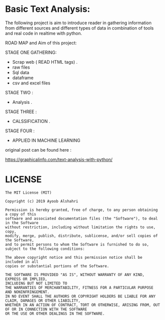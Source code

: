 # Basic Text Analysis:
The following project is aim to introduce reader in gathering information from
different sources and different types of data in combination of tools and real code in realtime
with python.

ROAD MAP and Aim of this project:

STAGE ONE GATHERING:
  * Scrap web ( READ HTML tags) .
  * raw files
  * Sql data
  * dataframe
  * csv and excel files
  
  
STAGE TWO :
  * Analysis .
  
  
STAGE THREE :  
  * CALSSIFICATION .
  
STAGE FOUR :
 * APPLIED IN MACHINE LEARNING


original post can be found here :

https://graphicalinfo.com/text-analysis-with-python/




# LICENSE

```
The MIT License (MIT)

Copyright (c) 2019 Ayoob Alshahri

Permission is hereby granted, free of charge, to any person obtaining a copy of this 
software and associated documentation files (the "Software"), to deal in the Software 
without restriction, including without limitation the rights to use, copy, 
modify, merge, publish, distribute, sublicense, and/or sell copies of the Software, 
and to permit persons to whom the Software is furnished to do so, 
subject to the following conditions:

The above copyright notice and this permission notice shall be included in all 
copies or substantial portions of the Software.

THE SOFTWARE IS PROVIDED "AS IS", WITHOUT WARRANTY OF ANY KIND, EXPRESS OR IMPLIED, 
INCLUDING BUT NOT LIMITED TO 
THE WARRANTIES OF MERCHANTABILITY, FITNESS FOR A PARTICULAR PURPOSE AND NONINFRINGEMENT. 
IN NO EVENT SHALL THE AUTHORS OR COPYRIGHT HOLDERS BE LIABLE FOR ANY CLAIM, DAMAGES OR OTHER LIABILITY,
WHETHER IN AN ACTION OF CONTRACT, TORT OR OTHERWISE, ARISING FROM, OUT OF OR IN CONNECTION WITH THE SOFTWARE 
OR THE USE OR OTHER DEALINGS IN THE SOFTWARE.
```
